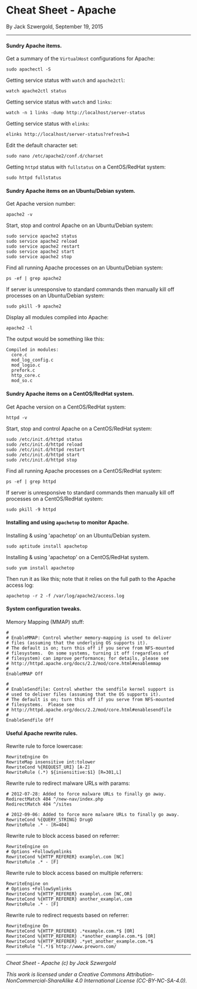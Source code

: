 # Cheat Sheet - Apache

By Jack Szwergold, September 19, 2015

***

#### Sundry Apache items.

Get a summary of the `VirtualHost` configurations for Apache:

	sudo apachectl -S

Getting service status with `watch` and `apache2ctl`:

	watch apache2ctl status

Getting service status with `watch` and `links`:

	watch -n 1 links -dump http://localhost/server-status

Getting service status with `elinks`:

	elinks http://localhost/server-status?refresh=1

Edit the default character set:

	sudo nano /etc/apache2/conf.d/charset

Getting `httpd` status with `fullstatus` on a CentOS/RedHat system:

	sudo httpd fullstatus

#### Sundry Apache items on an Ubuntu/Debian system.

Get Apache version number:

	apache2 -v

Start, stop and control Apache on an Ubuntu/Debian system:

	sudo service apache2 status
	sudo service apache2 reload
	sudo service apache2 restart
	sudo service apache2 start
	sudo service apache2 stop

Find all running Apache processes on an Ubuntu/Debian system:

    ps -ef | grep apache2

If server is unresponsive to standard commands then manually kill off processes on an Ubuntu/Debian system:

	sudo pkill -9 apache2

Display all modules compiled into Apache:

    apache2 -l

The output would be something like this:

	Compiled in modules:
	  core.c
	  mod_log_config.c
	  mod_logio.c
	  prefork.c
	  http_core.c
	  mod_so.c

#### Sundry Apache items on a CentOS/RedHat system.

Get Apache version on a CentOS/RedHat system:

	httpd -v

Start, stop and control Apache on a CentOS/RedHat system:

	sudo /etc/init.d/httpd status
	sudo /etc/init.d/httpd reload
	sudo /etc/init.d/httpd restart
	sudo /etc/init.d/httpd start
	sudo /etc/init.d/httpd stop

Find all running Apache processes on a CentOS/RedHat system:

    ps -ef | grep httpd

If server is unresponsive to standard commands then manually kill off processes on a CentOS/RedHat system:

	sudo pkill -9 httpd

#### Installing and using `apachetop` to monitor Apache.

Installing & using 'apachetop' on an Ubuntu/Debian system.

	sudo aptitude install apachetop

Installing & using 'apachetop' on a CentOS/RedHat system.

	sudo yum install apachetop

Then run it as like this; note that it relies on the full path to the Apache access log:

    apachetop -r 2 -f /var/log/apache2/access.log

#### System configuration tweaks.

Memory Mapping (MMAP) stuff:

	#
	# EnableMMAP: Control whether memory-mapping is used to deliver
	# files (assuming that the underlying OS supports it).
	# The default is on; turn this off if you serve from NFS-mounted
	# filesystems.  On some systems, turning it off (regardless of
	# filesystem) can improve performance; for details, please see
	# http://httpd.apache.org/docs/2.2/mod/core.html#enablemmap
	#
	EnableMMAP Off
	
	#
	# EnableSendfile: Control whether the sendfile kernel support is
	# used to deliver files (assuming that the OS supports it).
	# The default is on; turn this off if you serve from NFS-mounted
	# filesystems.  Please see
	# http://httpd.apache.org/docs/2.2/mod/core.html#enablesendfile
	#
	EnableSendfile Off

#### Useful Apache rewrite rules.

Rewrite rule to force lowercase:

	RewriteEngine On
	RewriteMap insensitive int:tolower
	RewriteCond %{REQUEST_URI} [A-Z]
	RewriteRule (.*) ${insensitive:$1} [R=301,L]

Rewrite rule to redirect malware URLs with params:

	# 2012-07-28: Added to force malware URLs to finally go away.
	RedirectMatch 404 ^/new-nav/index.php
	RedirectMatch 404 ^/sites
	
	# 2012-09-06: Added to force more malware URLs to finally go away.
	RewriteCond %{QUERY_STRING} DrugO
	RewriteRule .* - [R=404]

Rewrite rule to block access based on referrer:

	RewriteEngine on
	# Options +FollowSymlinks
	RewriteCond %{HTTP_REFERER} example\.com [NC]
	RewriteRule .* - [F]
	
Rewrite rule to block access based on multiple referrers:

	RewriteEngine on
	# Options +FollowSymlinks
	RewriteCond %{HTTP_REFERER} example\.com [NC,OR]
	RewriteCond %{HTTP_REFERER} another_example\.com
	RewriteRule .* - [F]
	
Rewrite rule to redirect requests based on referrer:

	RewriteEngine On
	RewriteCond %{HTTP_REFERER} .*example.com.*$ [OR]
	RewriteCond %{HTTP_REFERER} .*another_example.com.*$ [OR]
	RewriteCond %{HTTP_REFERER} .*yet_another_example.com.*$
	RewriteRule ^(.*)$ http://www.preworn.com/

***

*Cheat Sheet - Apache (c) by Jack Szwergold*

*This work is licensed under a Creative Commons Attribution-NonCommercial-ShareAlike 4.0 International License (CC-BY-NC-SA-4.0).*